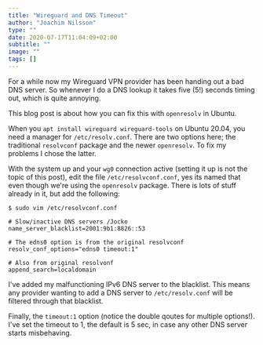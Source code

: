 ```yaml
---
title: "Wireguard and DNS Timeout"
author: "Joachim Nilsson"
type: ""
date: 2020-07-17T11:04:09+02:00
subtitle: ""
image: ""
tags: []
---
```


For a while now my Wireguard VPN provider has been handing out a bad DNS
server.  So whenever I do a DNS lookup it takes five (5!) seconds timing
out, which is quite annoying.

This blog post is about how you can fix this with `openresolv` in Ubuntu.

<!--more-->

When you `apt install wireguard wireguard-tools` on Ubuntu 20.04, you
need a manager for `/etc/resolv.conf`.  There are two options here; the
traditional `resolvconf` package and the newer `openresolv`.  To fix my
problems I chose the latter.

With the system up and your `wg0` connection active (setting it up is
not the topic of this post), edit the file `/etc/resolvconf.conf`, yes
its named that even though we're using the `openresolv` package.  There
is lots of stuff already in it, but add the following:

```
$ sudo vim /etc/resolvconf.conf

# Slow/inactive DNS servers /Jocke
name_server_blacklist=2001:9b1:8826::53

# The edns0 option is from the original resolvconf
resolv_conf_options="edns0 timeout:1"

# Also from original resolvonf
append_search=localdomain
```

I've added my malfunctioning IPv6 DNS server to the blacklist.  This
means any provider wanting to add a DNS server to `/etc/resolv.conf`
will be filtered through that blacklist.

Finally, the `timeout:1` option (notice the double qoutes for multiple
options!).  I've set the timeout to 1, the default is 5 sec, in case
any other DNS server starts misbehaving.
